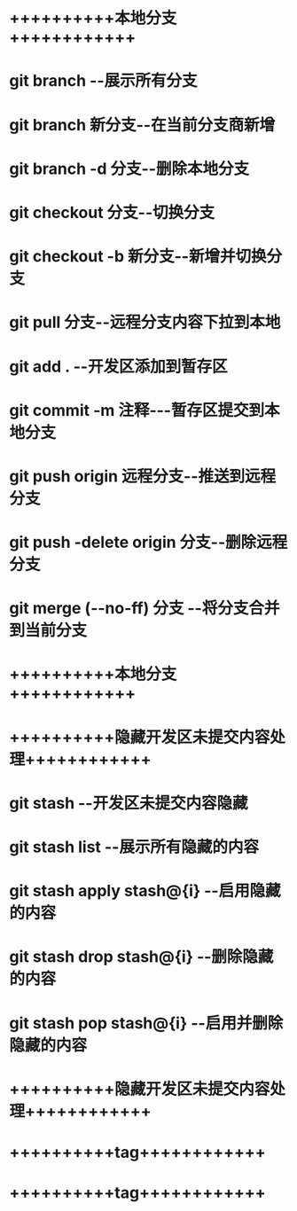 # ++++++++++本地分支++++++++++++

# git branch --展示所有分支
# git branch 新分支--在当前分支商新增
# git branch -d 分支--删除本地分支
# git checkout 分支--切换分支
# git checkout -b 新分支--新增并切换分支

# git pull 分支--远程分支内容下拉到本地
# git add . --开发区添加到暂存区
# git commit -m 注释---暂存区提交到本地分支
# git push origin 远程分支--推送到远程分支
# git push -delete origin 分支--删除远程分支
# git merge (--no-ff) 分支 --将分支合并到当前分支

# ++++++++++本地分支++++++++++++


# ++++++++++隐藏开发区未提交内容处理++++++++++++

# git stash --开发区未提交内容隐藏
# git stash list --展示所有隐藏的内容
# git stash apply stash@{i} --启用隐藏的内容
# git stash drop stash@{i} --删除隐藏的内容
# git stash pop stash@{i} --启用并删除隐藏的内容

# ++++++++++隐藏开发区未提交内容处理++++++++++++


# ++++++++++tag++++++++++++



# ++++++++++tag++++++++++++












